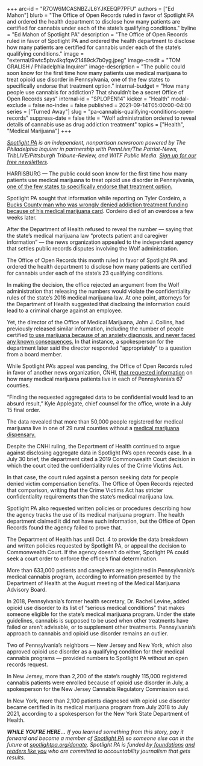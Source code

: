 +++
arc-id = "R7OW6MCASNBZJL6YJKEEQP7PFU"
authors = ["Ed Mahon"]
blurb = "The Office of Open Records ruled in favor of Spotlight PA and ordered the health department to disclose how many patients are certified for cannabis under each of the state’s qualifying conditions."
byline = "Ed Mahon of Spotlight PA"
description = "The Office of Open Records ruled in favor of Spotlight PA and ordered the health department to disclose how many patients are certified for cannabis under each of the state’s qualifying conditions."
image = "external/9wtc5pbv4kqfqw21489ck7b0yg.jpeg"
image-credit = "TOM GRALISH / Philadelphia Inquirer"
image-description = "The public could soon know for the first time how many patients use medical marijuana to treat opioid use disorder in Pennsylvania, one of the few states to specifically endorse that treatment option."
internal-budget = "How many people use cannabis for addiction? That shouldn’t be a secret Office of Open Records says"
internal-id = "SPLOPEN14"
kicker = "Health"
modal-exclude = false
no-index = false
published = 2021-09-14T05:00:00-04:00
series = ["Turned Away"]
slug = "pa-cannabis-qualifying-conditions-open-records"
suppress-date = false
title = "Wolf administration ordered to reveal details of cannabis use as drug addiction treatment"
topics = ["Health", "Medical Marijuana"]
+++

<a href="https://www.spotlightpa.org/"><i>Spotlight PA</i></a><i> is an independent, nonpartisan newsroom powered by The Philadelphia Inquirer in partnership with PennLive/The Patriot-News, TribLIVE/Pittsburgh Tribune-Review, and WITF Public Media. </i><a href="https://www.spotlightpa.org/newsletters"><i>Sign up for our free newsletters</i></a><i>.</i>

HARRISBURG — The public could soon know for the first time how many patients use medical marijuana to treat opioid use disorder in Pennsylvania, <a href="https://www.spotlightpa.org/news/2021/08/pa-opioid-addiction-medical-marijuana-research/">one of the few states to specifically endorse that treatment option.</a>

Spotlight PA sought that information while reporting on Tyler Cordeiro, a <a href="https://www.spotlightpa.org/news/2021/06/pa-medical-marijuana-insurance-drug-treatment-confusion/">Bucks County man who was wrongly denied addiction treatment funding because of his medical marijuana card</a>. Cordeiro died of an overdose a few weeks later.

After the Department of Health refused to reveal the number — saying that the state’s medical marijuana law “protects patient and caregiver information” — the news organization appealed to the independent agency that settles public records disputes involving the Wolf administration.

<script src="https://www.spotlightpa.org/embed.js" async></script><div data-spl-embed-version="1" data-spl-src="https://www.spotlightpa.org/embeds/newsletter/"></div>

The Office of Open Records this month ruled in favor of Spotlight PA and ordered the health department to disclose how many patients are certified for cannabis under each of the state’s 23 qualifying conditions.

In making the decision, the office rejected an argument from the Wolf administration that releasing the numbers would violate the confidentiality rules of the state’s 2016 medical marijuana law. At one point, attorneys for the Department of Health suggested that disclosing the information could lead to a criminal charge against an employee.

Yet, the director of the Office of Medical Marijuana, John J. Collins, had previously released similar information, including the number of people certified <a href="https://www.penncapital-star.com/blog/in-one-month-3000-pennsylvanians-with-anxiety-certified-for-medical-marijuana/">to use marijuana because of an anxiety diagnosis, and never faced any known consequences.</a> In that instance, a spokesperson for the department later said the director responded “appropriately” to a question from a board member.

While Spotlight PA’s appeal was pending, the Office of Open Records ruled in favor of another news organization, CNHI, <a href="https://www.ncnewsonline.com/news/local_news/office-of-open-records-rejects-agencys-bid-to-shield-data-on-medical-marijuana-patients/article_3a37c7fd-7c52-5b28-8639-2aeda1fcbe13.html">that requested information</a> on how many medical marijuana patients live in each of Pennsylvania’s 67 counties.

“Finding the requested aggregated data to be confidential would lead to an absurd result,” Kyle Applegate, chief counsel for the office, wrote in a July 15 final order.

The data revealed that more than 50,000 people registered for medical marijuana live in one of 29 rural counties without a <a href="https://www.ncnewsonline.com/news/local_news/medical-marijuana-sought-by-more-than-50-000-people-living-in-counties-with-no-dispensaries/article_fb111bc2-40b0-5e13-ad0d-5d1d0508c8c7.html">medical marijuana dispensary.</a>

Despite the CNHI ruling, the Department of Health continued to argue against disclosing aggregate data in Spotlight PA’s open records case. In a July 30 brief, the department cited a 2019 Commonwealth Court decision in which the court cited the confidentiality rules of the Crime Victims Act.

In that case, the court ruled against a person seeking data for people denied victim compensation benefits. The Office of Open Records rejected that comparison, writing that the Crime Victims Act has stricter confidentiality requirements than the state’s medical marijuana law.

Spotlight PA also requested written policies or procedures describing how the agency tracks the use of its medical marijuana program. The health department claimed it did not have such information, but the Office of Open Records found the agency failed to prove that.

The Department of Health has until Oct. 4 to provide the data breakdown and written policies requested by Spotlight PA, or appeal the decision to Commonwealth Court. If the agency doesn’t do either, Spotlight PA could seek a court order to enforce the office’s final determination.

More than 633,000 patients and caregivers are registered in Pennsylvania’s medical cannabis program, according to information presented by the Department of Health at the August meeting of the Medical Marijuana Advisory Board.

<script src="https://www.spotlightpa.org/embed.js" async></script><div data-spl-embed-version="1" data-spl-src="https://www.spotlightpa.org/embeds/donate/?teaser_text=If%20you%20learned%20something%20from%20this%20report%2C%20pay%20it%20forward%20and%20become%20a%20member%20of%20Spotlight%20PA%20so%20someone%20else%20can%20in%20the%20future."></div>

In 2018, Pennsylvania’s former health secretary, Dr. Rachel Levine, added opioid use disorder to its list of “serious medical conditions” that makes someone eligible for the state’s medical marijuana program. Under the state guidelines, cannabis is supposed to be used when other treatments have failed or aren’t advisable, or to supplement other treatments. Pennsylvania’s approach to cannabis and opioid use disorder remains an outlier.

Two of Pennsylvania’s neighbors — New Jersey and New York, which also approved opioid use disorder as a qualifying condition for their medical cannabis programs — provided numbers to Spotlight PA without an open records request.

In New Jersey, more than 2,200 of the state’s roughly 115,000 registered cannabis patients were enrolled because of opioid use disorder in July, a spokesperson for the New Jersey Cannabis Regulatory Commission said.

In New York, more than 2,100 patients diagnosed with opioid use disorder became certified in its medical marijuana program from July 2018 to July 2021, according to a spokesperson for the New York State Department of Health.

<i><b>WHILE YOU’RE HERE...</b></i><i> If you learned something from this story, pay it forward and become a member of </i><a href="https://www.spotlightpa.org/"><i>Spotlight PA</i></a><i> so someone else can in the future at </i><a href="http://spotlightpa.org/donate"><i>spotlightpa.org/donate</i></a><i>. Spotlight PA is funded by</i><a href="https://www.spotlightpa.org/support"><i> foundations</i></a><i> </i><a href="https://www.spotlightpa.org/support"><i>and readers like you</i></a><i> who are committed to accountability journalism that gets results.</i>
